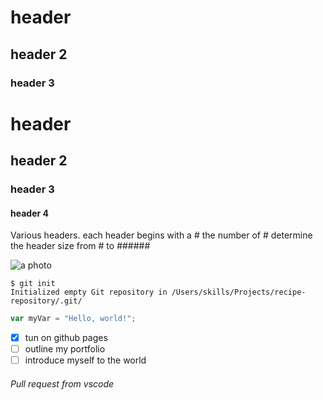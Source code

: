 # header
## header 2
### header 3
# header 
## header 2
### header 3
#### header 4
Various headers.
each header begins with a # 
the number of # determine the header size
from # to ######

![a photo](https://www.thoughtco.com/thmb/twPFYaGYCgKdVmZ28rBPmXGU8kY=/2121x0/filters:no_upscale():max_bytes(150000):strip_icc()/GettyImages-872346454-5c37b2dec9e77c000132a628.jpg)

```
$ git init
Initialized empty Git repository in /Users/skills/Projects/recipe-repository/.git/
```

```javascript
var myVar = "Hello, world!";
```
- [x] tun on github pages
- [ ] outline my portfolio
- [ ] introduce myself to the world

###### Pull request from vscode